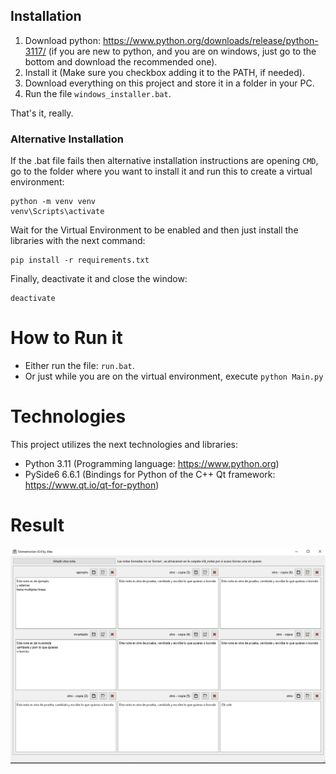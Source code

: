 ## Installation
1. Download python: https://www.python.org/downloads/release/python-3117/ (if you are new to python, and you are on windows, just go to the bottom and download the recommended one).
2. Install it (Make sure you checkbox adding it to the PATH, if needed).
3. Download everything on this project and store it in a folder in your PC.
4. Run the file `windows_installer.bat`.

That's it, really.

### Alternative Installation

If the .bat file fails then alternative installation instructions are opening `CMD`, go to the folder where you want to install it and run this to create a virtual environment:
```
python -m venv venv
venv\Scripts\activate
```
Wait for the Virtual Environment to be enabled and then just install the libraries with the next command:
````
pip install -r requirements.txt
````
Finally, deactivate it and close the window:
```
deactivate
```

# How to Run it
* Either run the file: `run.bat`.
* Or just while you are on the virtual environment, execute `python Main.py`

# Technologies
This project utilizes the next technologies and libraries:
* Python 3.11 (Programming language: https://www.python.org)
* PySide6 6.6.1 (Bindings for Python of the C++ Qt framework: https://www.qt.io/qt-for-python)

# Result
![Image](https://github.com/Aens/Unmemorize/blob/master/obsolete/preview.jpg?raw=true)

